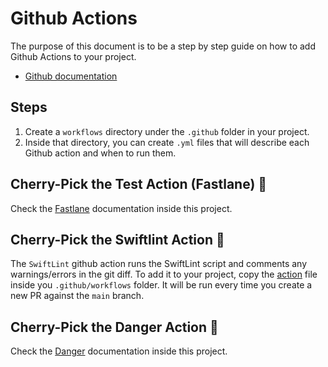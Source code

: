 # Github Actions

The purpose of this document is to be a step by step guide on how to add Github Actions to your project.

* [Github documentation](https://docs.github.com/en/actions)

## Steps
1. Create a `workflows` directory under the `.github` folder in your project.
2. Inside that directory, you can create `.yml` files that will describe each Github action and when to run them.

## Cherry-Pick the Test Action (Fastlane) 🍒
Check the [Fastlane](Fastlane.md) documentation inside this project.

## Cherry-Pick the Swiftlint Action 🍒
The `SwiftLint` github action runs the SwiftLint script and comments any warnings/errors in the git diff.
To add it to your project, copy the [action](../.github/workflows/swiftlint.yml) file inside you `.github/workflows` folder.
It will be run every time you create a new PR against the `main` branch.

## Cherry-Pick the Danger Action 🍒
Check the [Danger](Danger.md) documentation inside this project.


